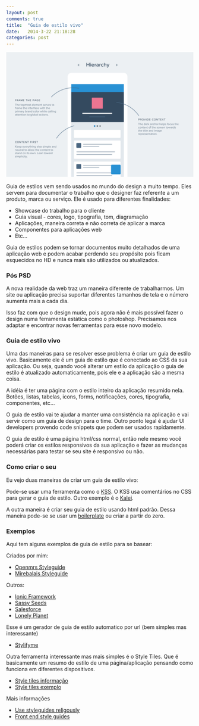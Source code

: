 ```yaml
---
layout: post
comments: true
title:  "Guia de estilo vivo"
date:   2014-3-22 21:18:28
categories: post
---
```


!["Guia de estilo"](/assets/images/guiadeestilo.png "Guia de estilo")

Guia de estilos vem sendo usados no mundo do design a muito tempo. Eles servem para documentar o trabalho que o designer faz referente a um produto, marca ou serviço. Ele é usado para diferentes finalidades:

- Showcase do trabalho para o cliente
- Guia visual - cores, logo, tipografia, tom, diagramação
- Aplicações, maneira correta e não correta de aplicar a marca
- Componentes para aplicações web
- Etc...

Guia de estilos podem se tornar documentos muito detalhados de uma aplicação web e podem acabar perdendo seu propósito pois ficam esquecidos no HD e nunca mais são utilizados ou atualizados.

### Pós PSD

A nova realidade da web traz um maneira diferente de trabalharmos. Um site ou aplicação precisa suportar diferentes tamanhos de tela e o número aumenta mais a cada dia.

Isso faz com que o design mude, pois agora não é mais possível fazer o design numa ferramenta estática como o photoshop. Precisamos nos adaptar e encontrar novas ferramentas para esse novo modelo.

### Guia de estilo vivo

Uma das maneiras para se resolver esse problema é criar um guia de estilo vivo. Basicamente ele é um guia de estilo que é conectado ao CSS da sua aplicação. Ou seja, quando você alterar um estilo da aplicação o guia de estilo é atualizado automaticamente, pois ele e a aplicação são a mesma coisa.

A idéia é ter uma página com o estilo inteiro da aplicação resumido nela. Botões, listas, tabelas, icons, forms, notificações, cores, tipografia, componentes, etc...

O guia de estilo vai te ajudar a manter uma consistência na aplicação e vai servir como um guia de design para o time. Outro ponto legal é ajudar UI developers provendo code snippets que podem ser usados rapidamente.

O guia de estilo é uma página html/css normal, então nele mesmo você poderá criar os estilos responsivos da sua aplicação e fazer as mudanças necessárias para testar se seu site é responsivo ou não.

### Como criar o seu

Eu vejo duas maneiras de criar um guia de estilo vivo:

Pode-se usar uma ferramenta como o [KSS](http://warpspire.com/kss/). O KSS usa comentários no CSS para gerar o guia de estilo. Outro exemplo é o [Kalei](http://kaleistyleguide.com/).

A outra maneira é criar seu guia de estilo usando html padrão. Dessa maneira pode-se se usar um [boilerplate](http://brettjankord.com/projects/style-guide-boilerplate/) ou criar a partir do zero.

### Exemplos

Aqui tem alguns exemplos de guia de estilo para se basear:

Criados por mim:
- [Openmrs Styleguide](devtest01.openmrs.org:8080/openmrs/uicommons/styleGuide.page)
- [Mirebalais Styleguide](http://mirebalaisstyleguide.herokuapp.com/)

Outros:
- [Ionic Framework](http://ionicframework.com/docs/components)
- [Sassy Seeds](http://sassyseeds.org/)
- [Salesforce](http://sfdc-styleguide.herokuapp.com/)
- [Lonely Planet](http://rizzo.lonelyplanet.com/styleguide/design-elements/colours)

Esse é um gerador de guia de estilo automatico por url (bem simples mas interessante)
- [Stylifyme](http://stylifyme.com/)

Outra ferramenta interessante mas mais simples é o Style Tiles. Que é basicamente um resumo do estilo de uma página/aplicação pensando como funciona em diferentes dispositivos.

- [Style tiles informação](http://styletil.es/)
- [Style tiles exemplo](http://sparkbox.github.io/style-prototype/)

Mais informações

- [Use styleguides religously](http://jsoncorbett.com/styleguide/development/2014/05/05/use-styleguides-religously.html)
- [Front end style guides](http://24ways.org/2011/front-end-style-guides/)
